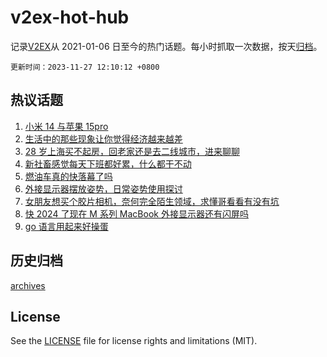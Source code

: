 # v2ex-hot-hub

 记录[V2EX](https://www.v2ex.com/)从 2021-01-06 日至今的热门话题。每小时抓取一次数据，按天[归档](archives)。

`更新时间：2023-11-27 12:10:12 +0800`

## 热议话题

1. [小米 14 与苹果 15pro](https://www.v2ex.com/t/995416)
1. [生活中的那些现象让你觉得经济越来越差](https://www.v2ex.com/t/995430)
1. [28 岁上海买不起房，回老家还是去二线城市，进来聊聊](https://www.v2ex.com/t/995358)
1. [新社畜感觉每天下班都好累，什么都干不动](https://www.v2ex.com/t/995322)
1. [燃油车真的快落幕了吗](https://www.v2ex.com/t/995427)
1. [外接显示器摆放姿势，日常姿势使用探讨](https://www.v2ex.com/t/995279)
1. [女朋友想买个胶片相机，奈何完全陌生领域，求懂哥看看有没有坑](https://www.v2ex.com/t/995459)
1. [快 2024 了现在 M 系列 MacBook 外接显示器还有闪屏吗](https://www.v2ex.com/t/995278)
1. [go 语言用起来好操蛋](https://www.v2ex.com/t/995474)

## 历史归档

[archives](archives)

## License

See the [LICENSE](LICENSE) file for license rights and limitations (MIT).
